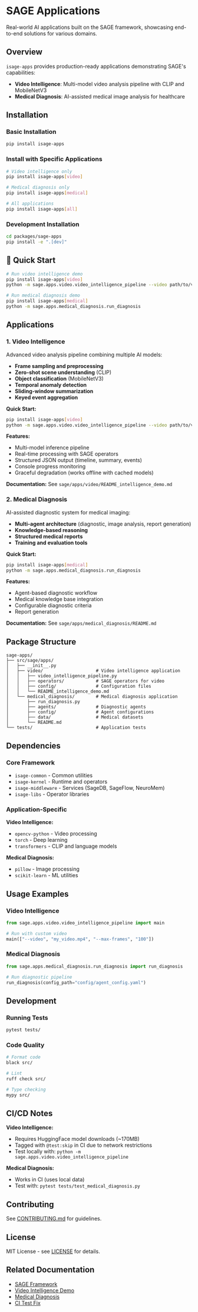 # SAGE Applications

Real-world AI applications built on the SAGE framework, showcasing end-to-end solutions for various
domains.

## Overview

`isage-apps` provides production-ready applications demonstrating SAGE's capabilities:

- **Video Intelligence**: Multi-model video analysis pipeline with CLIP and MobileNetV3
- **Medical Diagnosis**: AI-assisted medical image analysis for healthcare

## Installation

### Basic Installation

```bash
pip install isage-apps
```

### Install with Specific Applications

```bash
# Video intelligence only
pip install isage-apps[video]

# Medical diagnosis only
pip install isage-apps[medical]

# All applications
pip install isage-apps[all]
```

### Development Installation

```bash
cd packages/sage-apps
pip install -e ".[dev]"
```

## 📖 Quick Start

```bash
# Run video intelligence demo
pip install isage-apps[video]
python -m sage.apps.video.video_intelligence_pipeline --video path/to/video.mp4

# Run medical diagnosis demo
pip install isage-apps[medical]
python -m sage.apps.medical_diagnosis.run_diagnosis
```

## Applications

### 1. Video Intelligence

Advanced video analysis pipeline combining multiple AI models:

- **Frame sampling and preprocessing**
- **Zero-shot scene understanding** (CLIP)
- **Object classification** (MobileNetV3)
- **Temporal anomaly detection**
- **Sliding-window summarization**
- **Keyed event aggregation**

**Quick Start:**

```bash
pip install isage-apps[video]
python -m sage.apps.video.video_intelligence_pipeline --video path/to/video.mp4
```

**Features:**

- Multi-model inference pipeline
- Real-time processing with SAGE operators
- Structured JSON output (timeline, summary, events)
- Console progress monitoring
- Graceful degradation (works offline with cached models)

**Documentation:** See `sage/apps/video/README_intelligence_demo.md`

### 2. Medical Diagnosis

AI-assisted diagnostic system for medical imaging:

- **Multi-agent architecture** (diagnostic, image analysis, report generation)
- **Knowledge-based reasoning**
- **Structured medical reports**
- **Training and evaluation tools**

**Quick Start:**

```bash
pip install isage-apps[medical]
python -m sage.apps.medical_diagnosis.run_diagnosis
```

**Features:**

- Agent-based diagnostic workflow
- Medical knowledge base integration
- Configurable diagnostic criteria
- Report generation

**Documentation:** See `sage/apps/medical_diagnosis/README.md`

## Package Structure

```
sage-apps/
├── src/sage/apps/
│   ├── __init__.py
│   ├── video/                    # Video intelligence application
│   │   ├── video_intelligence_pipeline.py
│   │   ├── operators/            # SAGE operators for video
│   │   ├── config/               # Configuration files
│   │   └── README_intelligence_demo.md
│   └── medical_diagnosis/        # Medical diagnosis application
│       ├── run_diagnosis.py
│       ├── agents/               # Diagnostic agents
│       ├── config/               # Agent configurations
│       ├── data/                 # Medical datasets
│       └── README.md
└── tests/                        # Application tests
```

## Dependencies

### Core Framework

- `isage-common` - Common utilities
- `isage-kernel` - Runtime and operators
- `isage-middleware` - Services (SageDB, SageFlow, NeuroMem)
- `isage-libs` - Operator libraries

### Application-Specific

**Video Intelligence:**

- `opencv-python` - Video processing
- `torch` - Deep learning
- `transformers` - CLIP and language models

**Medical Diagnosis:**

- `pillow` - Image processing
- `scikit-learn` - ML utilities

## Usage Examples

### Video Intelligence

```python
from sage.apps.video.video_intelligence_pipeline import main

# Run with custom video
main(["--video", "my_video.mp4", "--max-frames", "100"])
```

### Medical Diagnosis

```python
from sage.apps.medical_diagnosis.run_diagnosis import run_diagnosis

# Run diagnostic pipeline
run_diagnosis(config_path="config/agent_config.yaml")
```

## Development

### Running Tests

```bash
pytest tests/
```

### Code Quality

```bash
# Format code
black src/

# Lint
ruff check src/

# Type checking
mypy src/
```

## CI/CD Notes

**Video Intelligence:**

- Requires HuggingFace model downloads (~170MB)
- Tagged with `@test:skip` in CI due to network restrictions
- Test locally with: `python -m sage.apps.video.video_intelligence_pipeline`

**Medical Diagnosis:**

- Works in CI (uses local data)
- Test with: `pytest tests/test_medical_diagnosis.py`

## Contributing

See [CONTRIBUTING.md](../../CONTRIBUTING.md) for guidelines.

## License

MIT License - see [LICENSE](../../LICENSE) for details.

## Related Documentation

- [SAGE Framework](../../README.md)
- [Video Intelligence Demo](src/sage/apps/video/README_intelligence_demo.md)
- [Medical Diagnosis](src/sage/apps/medical_diagnosis/README.md)
- [CI Test Fix](src/sage/apps/video/CI_TEST_FIX.md)
